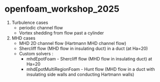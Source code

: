 # openfoam_workshop_2025
1. Turbulence cases
   - periodic channel flow
   - Vortex shedding from flow past a cylinder 
2. MHD cases
   - MHD 2D channel flow (Hartmann MHD channel flow)
   - Shercliff flow (MHD flow in insulating duct) in a duct (at Ha=20)
   - Custom solvers :
     - mhdEpotFoam - Shercliff flow (MHD flow in insulating duct) at Ha=20
     - mhdEpotMultiRegionFoam - Hunt flow (MHD flow in a duct with insulating side walls and conducting Hartmann walls)

 
